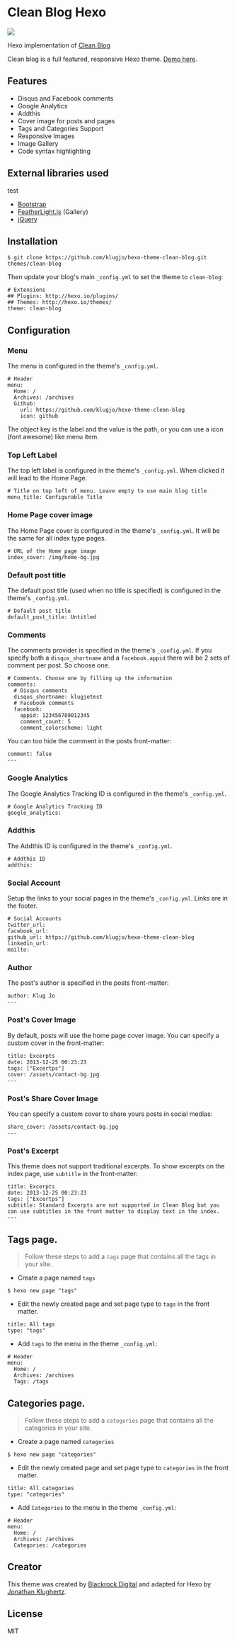 # Clean Blog Hexo

![](http://www.codeblocq.com/img/hexo-theme-thumbnail/CleanBlog.png)

Hexo implementation of [Clean Blog](http://blackrockdigital.github.io/startbootstrap-clean-blog/index.html)

Clean blog is a full featured, responsive Hexo theme. [Demo here](http://www.codeblocq.com/assets/projects/hexo-theme-clean-blog/).

## Features

- Disqus and Facebook comments
- Google Analytics
- Addthis
- Cover image for posts and pages
- Tags and Categories Support
- Responsive Images
- Image Gallery
- Code syntax highlighting

## External libraries used
test
- [Bootstrap](http://getbootstrap.com/css/)
- [FeatherLight.js](http://noelboss.github.io/featherlight/) (Gallery)
- [jQuery](https://jquery.com/)

## Installation

```
$ git clone https://github.com/klugjo/hexo-theme-clean-blog.git themes/clean-blog
```

Then update your blog's main `_config.yml` to set the theme to `clean-blog`:

```
# Extensions
## Plugins: http://hexo.io/plugins/
## Themes: http://hexo.io/themes/
theme: clean-blog
```

## Configuration

### Menu

The menu is configured in the theme's `_config.yml`.

```
# Header
menu:
  Home: /
  Archives: /archives
  Github:
    url: https://github.com/klugjo/hexo-theme-clean-blog
    icon: github
```

The object key is the label and the value is the path, or you can use a icon (font awesome) like menu item.

### Top Left Label

The top left label is configured in the theme's `_config.yml`. When clicked it will lead to the Home Page.

```
# Title on top left of menu. Leave empty to use main blog title
menu_title: Configurable Title
```

### Home Page cover image

The Home Page cover is configured in the theme's `_config.yml`. It will be the same for all index type pages.

```
# URL of the Home page image
index_cover: /img/home-bg.jpg
```

### Default post title

The default post title (used when no title is specified) is configured in the theme's `_config.yml`.

```
# Default post title
default_post_title: Untitled
```

### Comments

The comments provider is specified in the theme's `_config.yml`. If you specify both a `disqus_shortname` and a `facebook.appid` there will be 2 sets of comment per post. So choose one.

```
# Comments. Choose one by filling up the information
comments:
  # Disqus comments
  disqus_shortname: klugjotest
  # Facebook comments
  facebook:
    appid: 123456789012345
    comment_count: 5
    comment_colorscheme: light
```

You can too hide the comment in the posts front-matter:

```
comment: false
---
```

### Google Analytics

The Google Analytics Tracking ID is configured in the theme's `_config.yml`.

```
# Google Analytics Tracking ID
google_analytics:
```

### Addthis

The Addthis ID is configured in the theme's `_config.yml`.

```
# Addthis ID
addthis:
```

### Social Account

Setup the links to your social pages in the theme's `_config.yml`. Links are in the footer.

```
# Social Accounts
twitter_url:
facebook_url:
github_url: https://github.com/klugjo/hexo-theme-clean-blog
linkedin_url:
mailto:
```

### Author

The post's author is specified in the posts front-matter:

```
author: Klug Jo
---
```

### Post's Cover Image

By default, posts will use the home page cover image. You can specify a custom cover in the front-matter:

```
title: Excerpts
date: 2013-12-25 00:23:23
tags: ["Excertps"]
cover: /assets/contact-bg.jpg
---
```

### Post's Share Cover Image

You can specify a custom cover to share yours posts in social medias:

```
share_cover: /assets/contact-bg.jpg
---
```

### Post's Excerpt

This theme does not support traditional excerpts. To show excerpts on the index page, use `subtitle` in the front-matter:

```
title: Excerpts
date: 2013-12-25 00:23:23
tags: ["Excertps"]
subtitle: Standard Excerpts are not supported in Clean Blog but you can use subtitles in the front matter to display text in the index.
---

```

## Tags page.

> Follow these steps to add a `tags` page that contains all the tags in your site.

- Create a page named `tags`

```
$ hexo new page "tags"
```

- Edit the newly created page and set page type to `tags` in the front matter.

```
title: All tags
type: "tags"
```

- Add `tags` to the menu in the theme `_config.yml`:

```
# Header
menu:
  Home: /
  Archives: /archives
  Tags: /tags
```

## Categories page.

> Follow these steps to add a `categories` page that contains all the categories in your site.

- Create a page named `categories`

```
$ hexo new page "categories"
```

- Edit the newly created page and set page type to `categories` in the front matter.

```
title: All categories
type: "categories"
```

- Add `Categories` to the menu in the theme `_config.yml`:

```
# Header
menu:
  Home: /
  Archives: /archives
  Categories: /categories
```


## Creator

This theme was created by [Blackrock Digital](https://github.com/BlackrockDigital) and adapted for Hexo by [Jonathan Klughertz](http://www.codeblocq.com/).

## License

MIT
